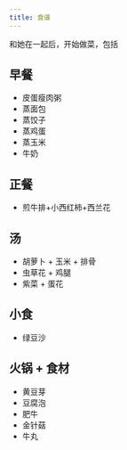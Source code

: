 ```yaml
---
title: 食谱
---
```


和她在一起后，开始做菜，包括

## 早餐

- 皮蛋瘦肉粥
- 蒸面包
- 蒸饺子
- 蒸鸡蛋
- 蒸玉米
- 牛奶

## 正餐

- 煎牛排+小西红柿+西兰花

## 汤

- 胡萝卜 + 玉米 + 排骨
- 虫草花 + 鸡腿
- 紫菜 + 蛋花

## 小食

- 绿豆沙

## 火锅 + 食材

- 黄豆芽
- 豆腐泡 
- 肥牛 
- 金针菇 
- 牛丸